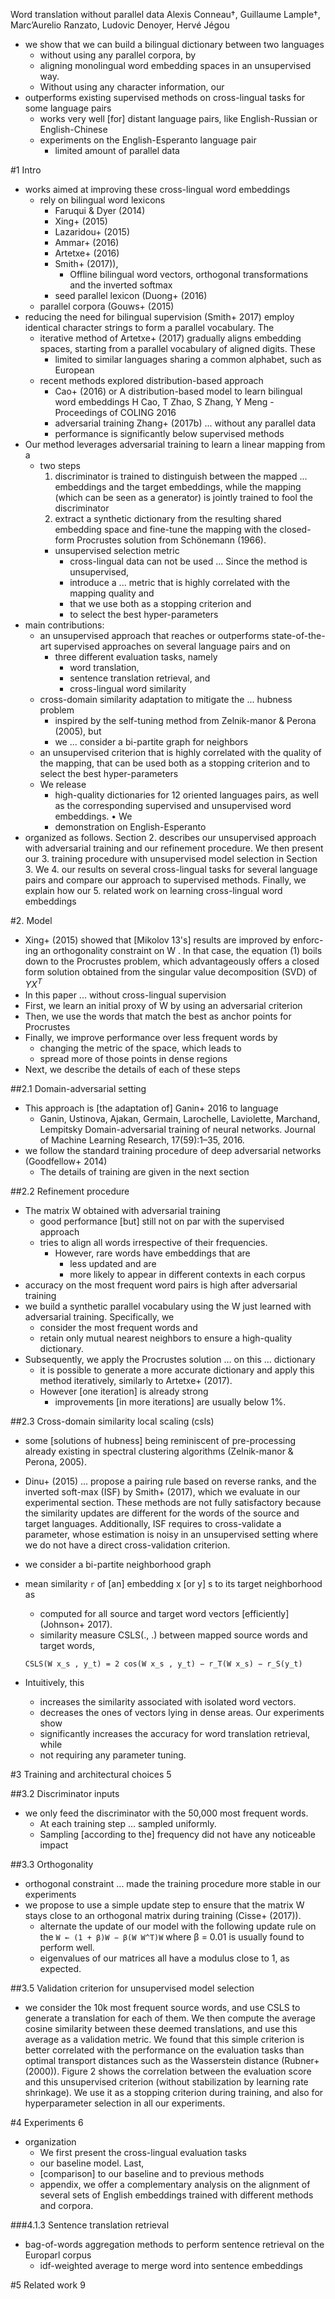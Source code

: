 Word translation without parallel data
Alexis Conneau†, Guillaume Lample†, Marc’Aurelio Ranzato, Ludovic Denoyer, Hervé Jégou

* we show that we can build a bilingual dictionary between two languages
  * without using any parallel corpora, by 
  * aligning monolingual word embedding spaces in an unsupervised way. 
  * Without using any character information, our
* outperforms existing supervised methods on cross-lingual tasks for some
  language pairs
  * works very well [for] distant language pairs, like 
    English-Russian or English-Chinese
  * experiments on the English-Esperanto language pair
    * limited amount of parallel data

#1 Intro

* works aimed at improving these cross-lingual word embeddings
  * rely on bilingual word lexicons
    * Faruqui & Dyer (2014)
    * Xing+ (2015)
    * Lazaridou+ (2015)
    * Ammar+ (2016)
    * Artetxe+ (2016)
    * Smith+ (2017)),
      * Offline bilingual word vectors, orthogonal transformations and the
        inverted softmax
    * seed parallel lexicon (Duong+ (2016)
  * parallel corpora (Gouws+ (2015)
* reducing the need for bilingual supervision (Smith+ 2017) employ
  identical character strings to form a parallel vocabulary. The
  * iterative method of Artetxe+ (2017) gradually aligns embedding
    spaces, starting from a parallel vocabulary of aligned digits. These
    * limited to similar languages sharing a common alphabet, such as European
  * recent methods explored distribution-based approach
    * Cao+ (2016) or
      A distribution-based model to learn bilingual word embeddings
      H Cao, T Zhao, S Zhang, Y Meng - Proceedings of COLING 2016
    * adversarial training Zhang+ (2017b) ... without any parallel data
    * performance is significantly below supervised methods
* Our method leverages adversarial training to learn a linear mapping from a
  * two steps
    1. discriminator is trained to distinguish between the mapped ...
       embeddings and the target embeddings, while the mapping (which can be
       seen as a generator) is jointly trained to fool the discriminator
    2. extract a synthetic dictionary from the resulting shared embedding space
       and fine-tune the mapping with the closed-form Procrustes solution from
       Schönemann (1966).  
      * unsupervised selection metric
        * cross-lingual data can not be used ... Since the method is unsupervised, 
        * introduce a ... metric that is highly correlated with the mapping
          quality and 
        * that we use both as a stopping criterion and 
        * to select the best hyper-parameters
* main contributions:
  * an unsupervised approach that reaches or outperforms state-of-the-art
    supervised approaches on several language pairs and on
    * three different evaluation tasks, namely
      * word translation,
      * sentence translation retrieval, and
      * cross-lingual word similarity
  * cross-domain similarity adaptation to mitigate the ...  hubness problem
    * inspired by the self-tuning method from Zelnik-manor & Perona (2005), but
    * we ... consider a bi-partite graph for neighbors
  * an unsupervised criterion that is highly correlated with the quality of the
    mapping, that can be used both as a stopping criterion and to select the
    best hyper-parameters
  * We release
    * high-quality dictionaries for 12 oriented languages pairs, as well as the
      corresponding supervised and unsupervised word embeddings.  • We
    * demonstration on English-Esperanto
* organized as follows. Section
  2. describes our unsupervised approach with adversarial training and our
     refinement procedure. We then present our
  3. training procedure with unsupervised model selection in Section 3. We
  4. our results on several cross-lingual tasks for several language pairs and
     compare our approach to supervised methods.  Finally, we explain how our
  5. related work on learning cross-lingual word embeddings

#2. Model

* Xing+ (2015) showed that [Mikolov 13's] results are improved by enforc-
  ing an orthogonality constraint on W . In that case, the equation (1) boils
  down to the Procrustes problem, which advantageously offers a closed form
  solution obtained from the singular value decomposition (SVD) of $Y X^T$
*  In this paper ... without cross-lingual supervision
  * First, we learn an initial proxy of W by using an adversarial criterion
  * Then, we use the words that match the best as anchor points for Procrustes
  * Finally, we improve performance over less frequent words by
    * changing the metric of the space, which leads to
    * spread more of those points in dense regions
  * Next, we describe the details of each of these steps

##2.1 Domain-adversarial setting

* This approach is [the adaptation of] Ganin+ 2016 to language
  * Ganin, Ustinova, Ajakan, Germain, Larochelle, Laviolette, Marchand, Lempitsky
    Domain-adversarial training of neural networks.
    Journal of Machine Learning Research, 17(59):1–35, 2016.
* we follow the standard training procedure of 
  deep adversarial networks (Goodfellow+ 2014)
  * The details of training are given in the next section

##2.2 Refinement procedure

* The matrix W obtained with adversarial training 
  * good performance [but] still not on par with the supervised approach
  * tries to align all words irrespective of their frequencies. 
    * However, rare words have embeddings that are 
      * less updated and are 
      * more likely to appear in different contexts in each corpus
* accuracy on the most frequent word pairs is high after adversarial training
* we build a synthetic parallel vocabulary using the W just learned with
  adversarial training. Specifically, we 
  * consider the most frequent words and
  * retain only mutual nearest neighbors to ensure a high-quality dictionary.
* Subsequently, we apply the Procrustes solution ... on this ...  dictionary
  * it is possible to generate a more accurate dictionary and apply this method
    iteratively, similarly to Artetxe+ (2017). 
  * However [one iteration] is already strong
    * improvements [in more iterations] are usually below 1%.

##2.3 Cross-domain similarity local scaling (csls)

* some [solutions of hubness] being reminiscent of pre-processing already
  existing in spectral clustering algorithms (Zelnik-manor & Perona, 2005).
* Dinu+ (2015) ... propose a pairing rule based on reverse ranks, and the
  inverted soft-max (ISF) by Smith+ (2017), which we evaluate in our
  experimental section. These methods are not fully satisfactory because the
  similarity updates are different for the words of the source and target
  languages. Additionally, ISF requires to cross-validate a parameter, whose
  estimation is noisy in an unsupervised setting where we do not have a direct
  cross-validation criterion.
* we consider a bi-partite neighborhood graph
* mean similarity `r` of [an] embedding x [or y] s to its target neighborhood as 
  * computed for all source and target word vectors [efficiently] (Johnson+ 2017).  
  * similarity measure CSLS(., .) between mapped source words and target words,

  `CSLS(W x_s , y_t) = 2 cos(W x_s , y_t) − r_T(W x_s) − r_S(y_t)`
* Intuitively, this 
  * increases the similarity associated with isolated word vectors. 
  * decreases the ones of vectors lying in dense areas.  Our experiments show
  * significantly increases the accuracy for word translation retrieval, while
  * not requiring any parameter tuning.

#3 Training and architectural choices 5

##3.2 Discriminator inputs

* we only feed the discriminator with the 50,000 most frequent words. 
  * At each training step ...  sampled uniformly.  
  * Sampling [according to the] frequency did not have any noticeable impact

##3.3 Orthogonality

* orthogonal constraint ... made the training procedure more stable in our
  experiments
* we propose to use a simple update step to ensure that the matrix W stays
  close to an orthogonal matrix during training (Cisse+ (2017)).
  * alternate the update of our model with the following update rule on the
    `W ← (1 + β)W − β(W W^T)W` where β = 0.01 is usually found to perform well.
  * eigenvalues of our matrices all have a modulus close to 1, as expected.

##3.5 Validation criterion for unsupervised model selection

* we consider the 10k most frequent source words, and use CSLS to generate a
  translation for each of them. We then compute the average cosine similarity
  between these deemed translations, and use this average as a validation
  metric. We found that this simple criterion is better correlated with the
  performance on the evaluation tasks than optimal transport distances such as
  the Wasserstein distance (Rubner+ (2000)). Figure 2 shows the
  correlation between the evaluation score and this unsupervised criterion
  (without stabilization by learning rate shrinkage). We use it as a stopping
  criterion during training, and also for hyperparameter selection in all our
  experiments.

#4 Experiments 6

* organization
  * We first present the cross-lingual evaluation tasks 
  * our baseline model. Last, 
  * [comparison] to our baseline and to previous methods
  * appendix, we offer a complementary analysis on the alignment of several
    sets of English embeddings trained with different methods and corpora.

###4.1.3 Sentence translation retrieval 

* bag-of-words aggregation methods to perform sentence retrieval on the
  Europarl corpus
  * idf-weighted average to merge word into sentence embeddings

#5 Related work 9
